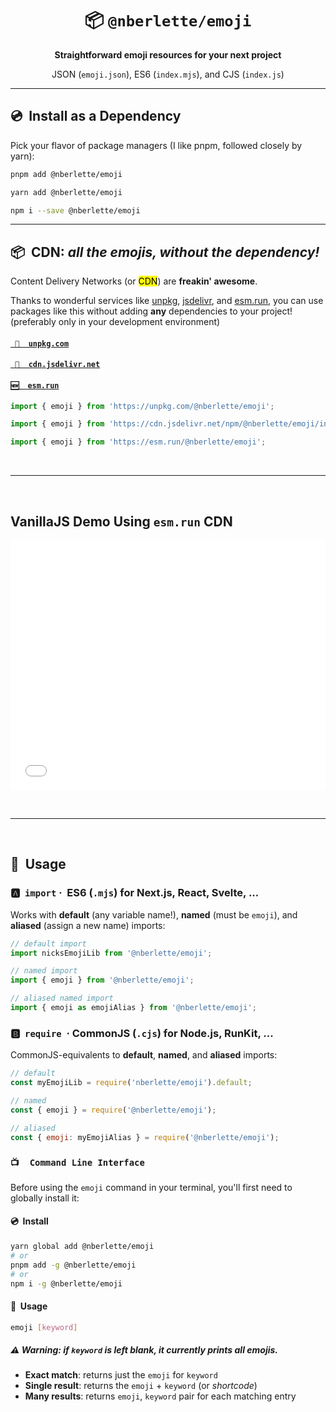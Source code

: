 <h1 align="center">
  <span>📦  <code>@nberlette/emoji</code></span>
</h1>

<div align="center">
  <p><strong>Straightforward emoji resources for your next project</strong></p>  
  <p>JSON (<code>emoji.json</code>), ES6 (<code>index.mjs</code>), and CJS (<code>index.js</code>)</p>
</div>


<hr>

## 💿  Install as a Dependency

Pick your flavor of package managers (I like pnpm, followed closely by yarn):
      
```bash
pnpm add @nberlette/emoji

yarn add @nberlette/emoji

npm i --save @nberlette/emoji
```

<hr>

<h2> 📦  CDN: <em>all the emojis, without the dependency!</em></h2>

Content Delivery Networks (or <mark>CDN</mark>) are <strong>freakin' awesome</strong>.

Thanks to wonderful services like <a href="https://unpkg.com">unpkg</a>, <a href="https://jsdelivr.com">jsdelivr</a>, and <a href="https://esm.run">esm.run</a>, you can use packages like this without adding **any** dependencies to your project! (preferably only in your development environment)

<h4><a href="https://unpkg.com/@nberlette/emoji/"><code> 🔗  unpkg.com</code></a></h4>
<h4><a href="https://cdn.jsdelivr.net/npm/@nberlette/emoji/index.mjs"><code> 🔗  cdn.jsdelivr.net</code></a></h4>
<h4><a href="https://esm.run/@nberlette/emoji"><code>🆕  esm.run</code></a></h4>

```js
import { emoji } from 'https://unpkg.com/@nberlette/emoji';

import { emoji } from 'https://cdn.jsdelivr.net/npm/@nberlette/emoji/index.mjs';

import { emoji } from 'https://esm.run/@nberlette/emoji';
```

<br><hr><br>

## VanillaJS Demo Using `esm.run` CDN

<iframe width="100%" height="400" src="//jsfiddle.net/berlenic/1a23g4ob/embedded/js,html,css,result/dark/" allowfullscreen="allowfullscreen" allowpaymentrequest frameborder="0"></iframe>

<br><hr><br>

## 🔘  Usage

### 🅰️  `import`  ·  ES6 (`.mjs`) for Next.js, React, Svelte, ...

Works with **default** (any variable name!), **named** (must be `emoji`), and **aliased** (assign a new name) imports:

```js
// default import
import nicksEmojiLib from '@nberlette/emoji';

// named import
import { emoji } from '@nberlette/emoji';

// aliased named import
import { emoji as emojiAlias } from '@nberlette/emoji';
```

### 🅱️  `require`  ·  CommonJS (`.cjs`) for Node.js, RunKit, ...

CommonJS-equivalents to **default**, **named**, and **aliased** imports:

```cjs
// default
const myEmojiLib = require('nberlette/emoji').default;

// named
const { emoji } = require('@nberlette/emoji');

// aliased
const { emoji: myEmojiAlias } = require('@nberlette/emoji');
```


### `📺  Command Line Interface`

Before using the `emoji` command in your terminal, you'll first need to globally install it:

#### 💿  Install

```bash
yarn global add @nberlette/emoji
# or
pnpm add -g @nberlette/emoji
# or
npm i -g @nberlette/emoji
```

#### 🔘  Usage

```bash
emoji [keyword]
```

##### ⚠️ **Warning**: if `keyword` is left blank, it currently prints **all emojis**.

* **Exact match**:   returns just the `emoji` for `keyword`
* **Single result**: returns the `emoji` + `keyword` (or _shortcode_)
* **Many results**:  returns `emoji`, `keyword` pair for each matching entry

<!-- ![emoji usage example](https://github.com/nberlette/emoji/raw/master/screenshot.png) -->

